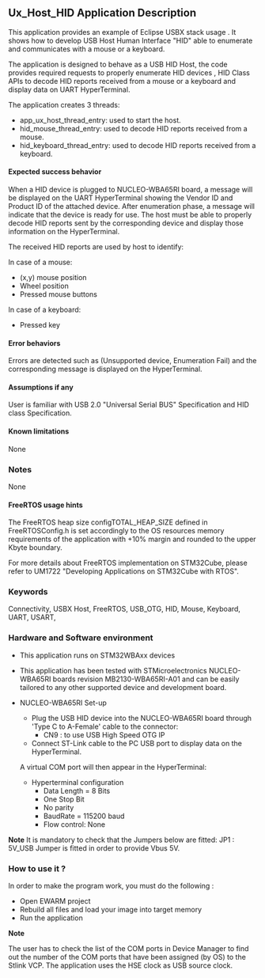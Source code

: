 
## <b>Ux_Host_HID Application Description</b>

This application provides an example of Eclipse USBX stack usage .
It shows how to develop USB Host Human Interface "HID" able to enumerate and communicates with a mouse or a keyboard.

The application is designed to behave as a USB HID Host, the code provides required requests to properly enumerate
HID devices , HID Class APIs to decode HID reports received from a mouse or a keyboard and display data on UART HyperTerminal.

The application creates 3 threads:

  - app_ux_host_thread_entry:  used to start the host.
  - hid_mouse_thread_entry:    used to decode HID reports received from a mouse.
  - hid_keyboard_thread_entry: used to decode HID reports received from a keyboard.

#### <b>Expected success behavior</b>

When a HID device is plugged to NUCLEO-WBA65RI board, a message will be displayed on the UART HyperTerminal showing
the Vendor ID and Product ID of the attached device.
After enumeration phase, a message will indicate that the device is ready for use.
The host must be able to properly decode HID reports sent by the corresponding device and display those information on the HyperTerminal.

The received HID reports are used by host to identify:

In case of a mouse:

   - (x,y) mouse position
   - Wheel position
   - Pressed mouse buttons

In case of a keyboard:

   - Pressed key

#### <b>Error behaviors</b>

Errors are detected such as (Unsupported device, Enumeration Fail) and the corresponding message is displayed on the HyperTerminal.

#### <b>Assumptions if any</b>

User is familiar with USB 2.0 "Universal Serial BUS" Specification and HID class Specification.

#### <b>Known limitations</b>

None

### <b>Notes</b>

None

#### <b>FreeRTOS usage hints</b>

The FreeRTOS heap size configTOTAL_HEAP_SIZE defined in FreeRTOSConfig.h is set accordingly to the
OS resources memory requirements of the application with +10% margin and rounded to the upper Kbyte boundary.

For more details about FreeRTOS implementation on STM32Cube, please refer to UM1722 "Developing Applications
on STM32Cube with RTOS".

### <b>Keywords</b>

Connectivity, USBX Host, FreeRTOS, USB_OTG, HID, Mouse, Keyboard, UART, USART,


### <b>Hardware and Software environment</b>

  - This application runs on STM32WBAxx devices
  - This application has been tested with STMicroelectronics NUCLEO-WBA65RI boards revision MB2130-WBA65RI-A01
    and can be easily tailored to any other supported device and development board.

- NUCLEO-WBA65RI Set-up
    - Plug the USB HID device into the NUCLEO-WBA65RI board through 'Type C  to A-Female' cable to the connector:
      - CN9 : to use USB High Speed OTG IP
    - Connect ST-Link cable to the PC USB port to display data on the HyperTerminal.

    A virtual COM port will then appear in the HyperTerminal:

     - Hyperterminal configuration
       - Data Length = 8 Bits
       - One Stop Bit
       - No parity
       - BaudRate = 115200 baud
       - Flow control: None

<b>Note</b>
It is mandatory to check that the Jumpers below are fitted:
    JP1 :   5V_USB Jumper is fitted in order to provide Vbus 5V.

### <b>How to use it ?</b>

In order to make the program work, you must do the following :

 - Open EWARM project
 - Rebuild all files and load your image into target memory
 - Run the application

<b>Note</b>

The user has to check the list of the COM ports in Device Manager to find out the number of the COM ports that have been assigned (by OS) to the Stlink VCP.
The application uses the HSE clock as USB source clock.
